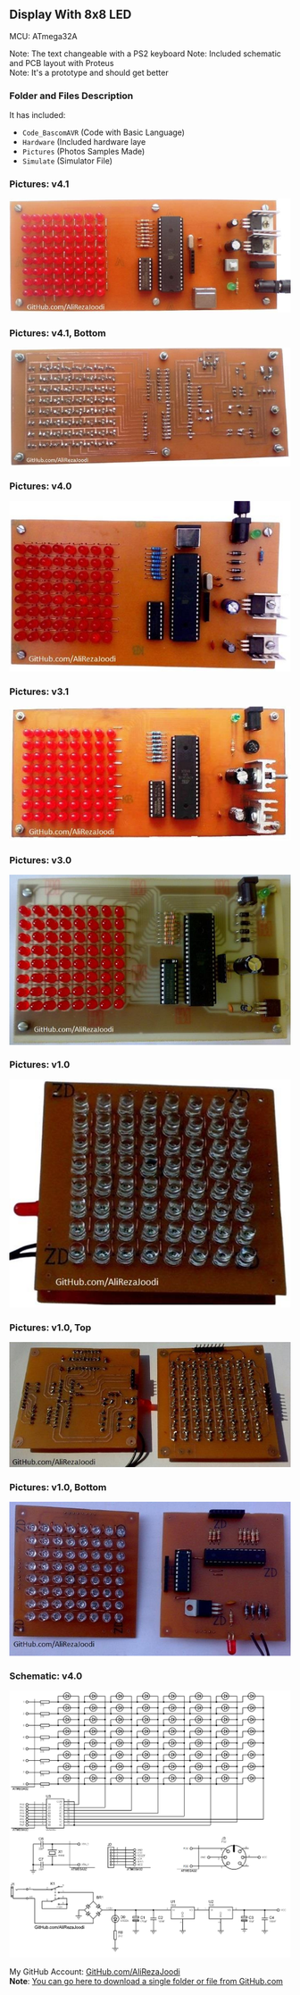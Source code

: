 ## Display With 8x8 LED

MCU:		ATmega32A  

Note: The text changeable with a PS2 keyboard
Note: Included schematic and PCB layout with Proteus  
Note: It's a prototype and should get better 

### Folder and Files Description
It has included:
- `Code_BascomAVR` (Code with Basic Language)
- `Hardware` (Included hardware laye
- `Pictures` (Photos Samples Made)
- `Simulate` (Simulator File)

### Pictures: v4.1
![](Pictures/v4.1.jpg)

### Pictures: v4.1, Bottom
![](Pictures/v4.1_bottom.jpg)

### Pictures: v4.0
![](Pictures/v4.0.jpg)

### Pictures: v3.1
![](Pictures/v3.1.jpg)

### Pictures: v3.0
![](Pictures/v3.0.jpg)

### Pictures: v1.0
![](Pictures/v1.0.jpg)

### Pictures: v1.0, Top
![](Pictures/v1.0_Top.jpg)

### Pictures: v1.0, Bottom
![](Pictures/v1.0_bottom.jpg)

### Schematic: v4.0
![](Hardware/v4.0.png)

My GitHub Account: [GitHub.com/AliRezaJoodi](https://github.com/AliRezaJoodi)  
**Note**: [You can go here to download a single folder or file from GitHub.com](https://minhaskamal.github.io/DownGit/#/home)
